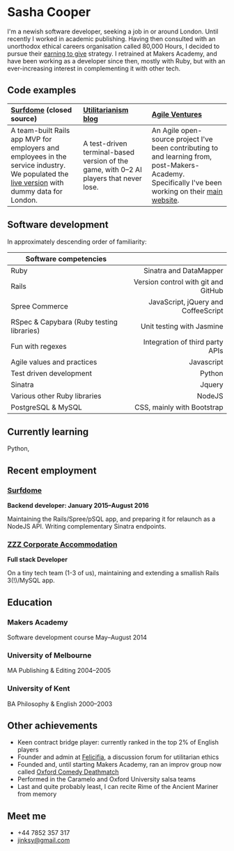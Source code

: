 Sasha Cooper
==

I'm a newish software developer, seeking a job in or around London. Until recently I worked in academic publishing. Having then consulted with an unorthodox ethical careers organisation called 80,000 Hours, I decided to pursue their [earning to give](https://80000hours.org/earning-to-give/) strategy. I retrained at Makers Academy, and have been working as a developer since then, mostly with Ruby, but with an ever-increasing interest in complementing it with other tech. 

Code examples
--

| [Surfdome](https://github.com/federicomaffei/WorkMap) (closed source) | [Utilitarianism blog](github.com/Arepo/rails-blog) | [Agile Ventures](https://github.com/Arepo/WebsiteOne) |
|:--------- |:----------- |:---------------- |
| A team-built Rails app MVP for employers and employees in the service industry. We populated the [live version](http://workmap.herokuapp.com/) with dummy data for London. | A test-driven terminal-based version of the game, with 0–2 AI players that never lose. | An Agile open-source project I've been contributing to and learning from, post-Makers-Academy. Specifically I've been working on their [main website](http://www.agileventures.org). |

Software development
--

In approximately descending order of familiarity:

| Software competencies                      |                                       |
| ------------------------------------------ |--------------------------------------:|
   Ruby                                      |  Sinatra and DataMapper
   Rails                                     |  Version control with git and GitHub
   Spree Commerce                            |  JavaScript, jQuery and CoffeeScript
   RSpec & Capybara (Ruby testing libraries) |  Unit testing with Jasmine
   Fun with regexes                          |  Integration of third party APIs
   Agile values and practices                |  Javascript
   Test driven development                   |  Python
   Sinatra                                   |  Jquery
   Various other Ruby libraries              |  NodeJS
   PostgreSQL & MySQL                        |  CSS, mainly with Bootstrap
  

Currently learning
--

Python,

Recent employment
--

### [Surfdome](https://www.surfdome.com/)

**Backend developer: January 2015–August 2016**

Maintaining the Rails/Spree/pSQL app, and preparing it for relaunch as a NodeJS API. Writing complementary Sinatra endpoints.

### [ZZZ Corporate Accommodation](https://www.zzz.co.uk/) 

**Full stack Developer**

On a tiny tech team (1-3 of us), maintaining and extending a smallish Rails 3(!)/MySQL app.

Education
--

### Makers Academy
Software development course	  May–August 2014

### University of Melbourne
MA Publishing & Editing         2004–2005

### University of Kent
BA Philosophy & English	        2000–2003


Other achievements
--

 * Keen contract bridge player: currently ranked in the top 2% of English players
 * Founder and admin at [Felicifia](http://felicifia.org/), a discussion forum for utilitarian ethics
 * Founded and, until starting Makers Academy, ran an improv group now called [Oxford Comedy Deathmatch](http://www.meetup.com/Improv-workshops-with-Oxford-Comedy-Deathmatch/)
 * Performed in the Caramelo and Oxford University salsa teams
 * Last and quite probably least, I can recite Rime of the Ancient Mariner from memory

Meet me
--

 * +44 7852 357 317
 * jinksy@gmail.com
